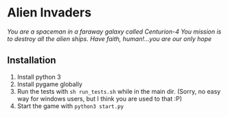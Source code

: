 # Alien Invaders

*You are a spaceman in a faraway galaxy called Centurion-4 You mission is to destroy all the alien ships. Have faith, human!...you are our only hope*

## Installation

1. Install python 3
2. Install pygame globally
3. Run the tests with `sh run_tests.sh` while in the main dir. (Sorry, no easy way for windows users, but I think you are used to that :P)
4. Start the game with `python3 start.py`
